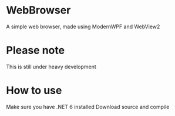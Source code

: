 # WebBrowser
A simple web browser, made using ModernWPF and WebView2

# Please note
This is still under heavy development

# How to use
Make sure you have .NET 6 installed 
Download source and compile
